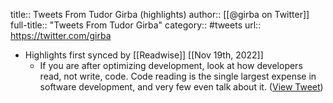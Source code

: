 title:: Tweets From Tudor Girba (highlights)
author:: [[@girba on Twitter]]
full-title:: "Tweets From Tudor Girba"
category:: #tweets
url:: https://twitter.com/girba

- Highlights first synced by [[Readwise]] [[Nov 19th, 2022]]
	- If you are after optimizing development, look at how developers read, not write, code. Code reading is the single largest expense in software development, and very few even talk about it. ([View Tweet](https://twitter.com/girba/status/1221519863904198658))